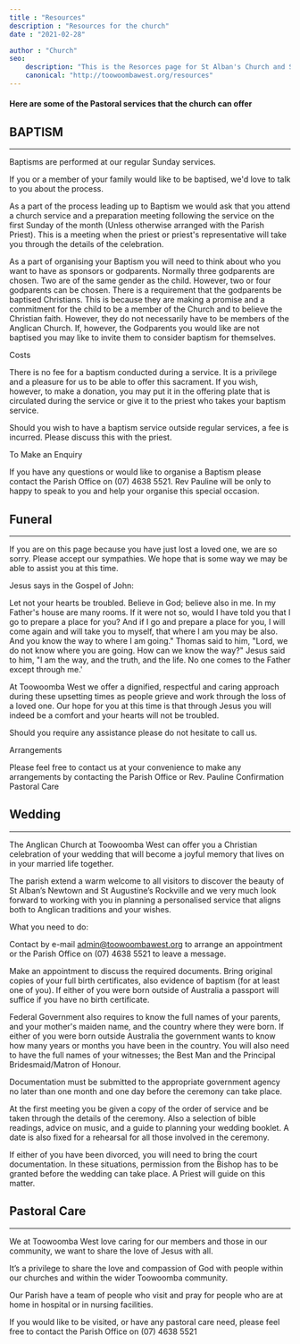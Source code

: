 ```yaml
---
title : "Resources"
description : "Resources for the church"
date : "2021-02-28"

author : "Church"
seo: 
    description: "This is the Resorces page for St Alban's Church and St Augustine's Church Toowoomba"
    canonical: "http://toowoombawest.org/resources"
---
```





#### Here are some of the Pastoral services that the church can offer

 

 

## BAPTISM

---

Baptisms are performed at our regular Sunday services.

If you or a member of your family would like to be baptised, we'd love to talk to you about the process.

As a part of the process leading up to Baptism we would ask that you attend a church service and a preparation meeting following the service on the first Sunday of the month (Unless otherwise arranged with the Parish Priest). This is a meeting when the priest or priest's representative will take you through the details of the celebration.

​As a part of organising your Baptism you will need to think about who you want to have as sponsors or godparents. Normally three godparents are chosen. Two are of the same gender as the child. However, two or four godparents can be chosen. There is a requirement that the godparents be baptised Christians. This is because they are making a promise and a commitment for the child to be a member of the Church and to believe the Christian faith. However, they do not necessarily have to be members of the Anglican Church. If, however, the Godparents you would like are not baptised you may like to invite them to consider baptism for themselves.

Costs

There is no fee for a baptism conducted during a service. It is a privilege and a pleasure for us to be able to offer this sacrament. If you wish, however, to make a donation, you may put it in the offering plate that is circulated during the service or give it to the priest who takes your baptism service.

Should you wish to have a baptism service outside regular services, a fee is incurred. Please discuss this with the priest.

To Make an Enquiry

If you have any questions or would like to organise a Baptism please contact the Parish Office on (07) 4638 5521. Rev Pauline will be only to happy to speak to you and help your organise this special occasion.


## Funeral

---

If you are on this page because you have just lost a loved one, we are so sorry. Please accept our sympathies. We hope that is some way we may be able to assist you at this time.

Jesus says in the Gospel of John:

Let not your hearts be troubled. Believe in God; believe also in me. In my Father's house are many rooms. If it were not so, would I have told you that I go to prepare a place for you? And if I go and prepare a place for you, I will come again and will take you to myself, that where I am you may be also. And you know the way to where I am going." Thomas said to him, "Lord, we do not know where you are going. How can we know the way?" Jesus said to him, "I am the way, and the truth, and the life. No one comes to the Father except through me.'

​At Toowoomba West we offer a dignified, respectful and caring approach during these upsetting times as people grieve and work through the loss of a loved one. Our hope for you at this time is that through Jesus you will indeed be a comfort and your hearts will not be troubled.

​Should you require any assistance please do not hesitate to call us.

Arrangements

Please feel free to contact us at your convenience to make any arrangements by contacting the Parish Office or Rev. Pauline
Confirmation
Pastoral Care

## Wedding

---

The Anglican Church at Toowoomba West can offer you a Christian celebration of your wedding that will become a joyful memory that lives on in your married life together.

The parish extend a warm welcome to all visitors to discover the beauty of St Alban’s Newtown and St Augustine’s Rockville and we very much look forward to working with you in planning a personalised service that aligns both to Anglican traditions and your wishes.

​What you need to do:

Contact by e-mail admin@toowoombawest.org to arrange an appointment or the Parish Office on (07) 4638 5521 to leave a message.

​Make an appointment to discuss the required documents. Bring original copies of your full birth certificates, also evidence of baptism (for at least one of you). If either of you were born outside of Australia a passport will suffice if you have no birth certificate.

​Federal Government also requires to know the full names of your parents, and your mother's maiden name, and the country where they were born. If either of you were born outside Australia the government wants to know how many years or months you have been in the country. You will also need to have the full names of your witnesses; the Best Man and the Principal Bridesmaid/Matron of Honour.

​Documentation must be submitted to the appropriate government agency no later than one month and one day before the ceremony can take place.

​At the first meeting you be given a copy of the order of service and be taken through the details of the ceremony. Also a selection of bible readings, advice on music, and a guide to planning your wedding booklet. A date is also fixed for a rehearsal for all those involved in the ceremony.

​If either of you have been divorced, you will need to bring the court documentation. In these situations, permission from the Bishop has to be granted before the wedding can take place. A Priest will guide on this matter.

## Pastoral Care
---

We at Toowoomba West love caring for our members and those in our community, we want to share the love of Jesus with all.

​It’s a privilege to share the love and compassion of God with people within our churches and within the wider Toowoomba community.

Our Parish have a team of people who visit and pray for people who are at home in hospital or in nursing facilities.

If you would like to be visited, or have any pastoral care need, please feel free to contact the  Parish Office on (07) 4638 5521
